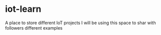 # iot-learn
A place to store different IoT projects
I will be using this space to shar with followers different examples

